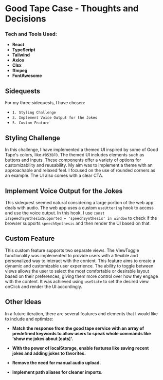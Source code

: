 # Good Tape Case - Thoughts and Decisions

### Tech and Tools Used:
- **React**
- **TypeScript**
- **Tailwind**
- **Axios**
- **Clsx**
- **ffmpeg**
- **FontAwesome**

## Sidequests
For my three sidequests, I have chosen: 
- `1. Styling Challenge`
- `3. Implement Voice Output for the Jokes`
- `5. Custom Feature`

## Styling Challenge

In this challenge, I have implemented a themed UI inspired by some of Good Tape's colors, like `#853BFD`. The themed UI includes elements such as buttons and inputs. These components offer a variety of options for customizability and reusability. My aim was to implement a theme with an approachable and relaxed feel. I focused on the use of rounded corners as an example. The UI also comes with a clear CTA.

## Implement Voice Output for the Jokes
This sidequest seemed natural considering a large portion of the web app deals with audio. The web app uses a custom `useUttering` hook to access and use the voice output. In this hook, I use `const isSpeechSynthesisSupported = 'speechSynthesis' in window` to check if the browser supports `speechSynthesis` and then render the UI based on that.

## Custom Feature
This custom feature supports two separate views. The ViewToggle functionality was implemented to provide users with a flexible and personalized way to interact with the content. This feature aims to create a dynamic and customizable user experience. The ability to toggle between views allows the user to select the most comfortable or desirable layout based on their preferences, giving them more control over how they engage with the content. It was achieved using `useState` to set the desired view onClick and render the UI accordingly.

## Other Ideas
In a future iteration, there are several features and elements that I would like to include and optimize:
- **Match the response from the good tape service with an array of predefined keywords to allow users to speak whole commands like 'show me jokes about [cats]'.**

- **With the power of localStorage, enable features like saving recent jokes and adding jokes to favorites.**

- **Remove the need for manual audio upload.**

- **Implement path aliases for cleaner imports.**
